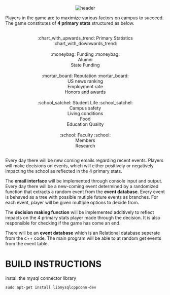 # 
<div align=center>

  \
	![header](https://capsule-render.vercel.app/api?type=waving&&color=timeAuto&width=400&height=300&section=header&text=UIUC%20Chancellor%20Simulator&fontSize=57&fontAlignY=35&desc=How+would+you+promote+the+school+if+one+day+you+are+elected+as+the+chancellor?&descAlign=50&descAlignY=55&descSize=21&animation=twinkling)
</div>

Players in the game are to maximize various factors on campus to succeed. The game constitutes of **4 primary stats** structured as below.




##  
<div align=center>
	:chart_with_upwards_trend: Primary Statistics :chart_with_downwards_trend:
	</br></br>
    :moneybag: Funding :moneybag: </br>
    Alumni </br>
    State Funding
    </br>
    </br>
    :mortar_board: Reputation :mortar_board: </br>
    US news ranking </br>
    Employment rate </br>
    Honors and awards 
    </br>
    </br>
    :school_satchel: Student Life :school_satchel: </br>
    Campus safety </br>
    Living conditions </br>
    Food </br>
    Education Quality 
    </br></br>
    :school: Faculty :school: </br>
    Members </br>
    Research </br>
    
</div>


## 

Every day there will be new coming emails regarding recent events. Players will make decisions on events, which will either positively or negatively impacting the school as reflected in the 4 primary stats.


The **email interface** will be implemented through console input and output. Every day there will be a new-coming event determined by a randomized function that extracts a random event from the **event database**. Every event is behaved as a tree with possible mutiple future events as branches. For each event, player will be given multiple options to decide from.

The **decision making function** will be implemented additively to reflect impacts on the 4 primary stats player made through the decision. It is also responsible for checking if the game has come an end.

There will be an **event database** which is an Relational database seperate from the c++ code. The main program will be able to at random get events from the event table

## 

# BUILD INSTRUCTIONS

install the mysql connector library 
```
sudo apt-get install libmysqlcppconn-dev
```
